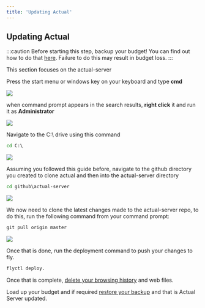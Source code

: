 ```yaml
---
title: 'Updating Actual'
---
```


## Updating Actual

:::caution Before starting this step, backup your budget! You can find out how to do that [here](#exporting-data-from-actual).
Failure to do this may result in budget loss.
:::

This section focuses on  the actual-server

Press the start menu or windows key on your keyboard and type **cmd**

![](/img/fly/windows-start-1.png)

when command prompt appears in the search results, **right click** it and run it as **Administrator**

![](/img/fly/windows-start-2.png)

Navigate to the C:\ drive using this command

```cmd
cd C:\
```

![](/img/fly/cmd-1.png)

Assuming you followed this guide before, navigate to the github directory you created to clone
actual and then into the actual-server directory

```cmd
cd github\actual-server
```

![](/img/fly/cmd-26.png)

We now need to clone the latest changes made to the actual-server repo, to do this, run the
following command from your command prompt:

```cmd
git pull origin master
```

![](/img/fly/cmd-25.png)

Once that is done, run the deployment command to push your changes to fly.

```cmd
flyctl deploy.
```

Once that is complete, [delete your browsing history](https://www.howtogeek.com/304218/how-to-clear-your-history-in-any-browser/)
and web files.

Load up your budget and if required [restore your backup](#importing-data-into-actual) and that is
Actual Server updated.
